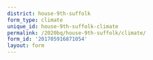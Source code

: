 ```yaml
---
district: house-9th-suffolk
form_type: climate
unique_id: house-9th-suffolk-climate
permalink: /2020bq/house-9th-suffolk/climate/
form_id: '201705916871054'
layout: form
---
```

